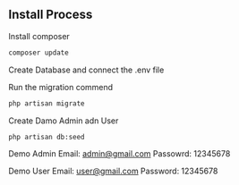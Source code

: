 

## Install Process

Install composer
```bash
composer update
```
Create Database and connect the .env file

Run the migration commend
```bash
php artisan migrate
```

Create Damo Admin adn User
```bash
php artisan db:seed
```

Demo Admin
Email: admin@gmail.com
Passowrd: 12345678

Demo User
Email: user@gmail.com
Password: 12345678
